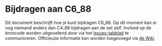 # Bijdragen aan C6\_88

Dit document beschrijft hoe je kunt bijdragen C6\_88.
Op dit moment kan er nog niemand anders dan C4_88 bijdragen aan de set zelf.
Invloed op de broncode worden uitgeoefend door via het [Issues-tabblad](https://github.com/bvangils/C6_88/issues) te communiceren.
Officieuze informatie kan worden toegevoegd via [de Wiki](https://github.com/bvangils/C6_88/wiki)
